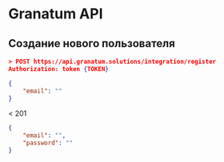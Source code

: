 # Granatum API

## Создание нового пользователя
```json
> POST https://api.granatum.solutions/integration/register  
Authorization: token {TOKEN}

{
	"email": ""
}
```
< 201
```json
{
	"email": "",
	"password": ""
}
```